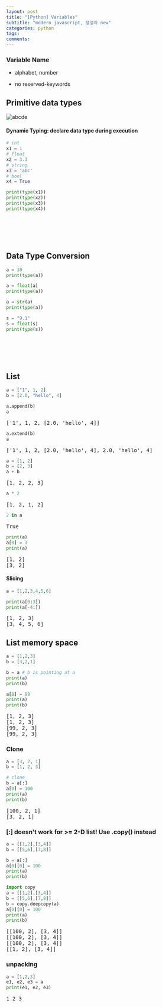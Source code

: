 ```yaml
---
layout: post
title: "[Python] Variables"
subtitle: "modern javascript, 생성자 new"
categories: python
tags:
comments:
---
```


### Variable Name

- alphabet, number

- no reserved-keywords

## Primitive data types

![abcde](/Users/jasonlee/Desktop/noisrucervlog.github.io/assets/img/cj.jpg)

#### Dynamic Typing: declare data type during execution

```python
# int
x1 = 1
# float
x2 = 3.3
# string
x3 = 'abc'
# bool
x4 = True

print(type(x1))
print(type(x2))
print(type(x3))
print(type(x4))
```

<pre>
<class 'int'>
<class 'float'>
<class 'str'>
<class 'bool'>
</pre>

## Data Type Conversion

```python
a = 10
print(type(a))

a = float(a)
print(type(a))

a = str(a)
print(type(a))

s = "9.1"
s = float(s)
print(type(s))
```

<pre>
<class 'int'>
<class 'float'>
<class 'str'>
<class 'float'>
</pre>

## List

```python
a = ["1", 1, 2]
b = [2.0, "hello", 4]
```

```python
a.append(b)
a
```

<pre>
['1', 1, 2, [2.0, 'hello', 4]]
</pre>

```python
a.extend(b)
a
```

<pre>
['1', 1, 2, [2.0, 'hello', 4], 2.0, 'hello', 4]
</pre>

```python
a = [1, 2]
b = [2, 3]
a + b
```

<pre>
[1, 2, 2, 3]
</pre>

```python
a * 2
```

<pre>
[1, 2, 1, 2]
</pre>

```python
2 in a
```

<pre>
True
</pre>

```python
print(a)
a[0] = 3
print(a)
```

<pre>
[1, 2]
[3, 2]
</pre>

#### Slicing

```python
a = [1,2,3,4,5,6]
```

```python
print(a[0:3])
print(a[-4:])
```

<pre>
[1, 2, 3]
[3, 4, 5, 6]
</pre>

## List memory space

```python
a = [1,2,3]
b = [3,2,1]

b = a # b is pointing at a
print(a)
print(b)

a[0] = 99
print(a)
print(b)
```

<pre>
[1, 2, 3]
[1, 2, 3]
[99, 2, 3]
[99, 2, 3]
</pre>

### Clone

```python
a = [3, 2, 1]
b = [1, 2, 3]

# clone
b = a[:]
a[0] = 100
print(a)
print(b)
```

<pre>
[100, 2, 1]
[3, 2, 1]
</pre>

### [:] doesn't work for >= 2-D list! Use .copy() instead

```python
a = [[1,2],[3,4]]
b = [[5,6],[7,8]]

b = a[:]
a[0][0] = 100
print(a)
print(b)

import copy
a = [[1,2],[3,4]]
b = [[5,6],[7,8]]
b = copy.deepcopy(a)
a[0][0] = 100
print(a)
print(b)
```

<pre>
[[100, 2], [3, 4]]
[[100, 2], [3, 4]]
[[100, 2], [3, 4]]
[[1, 2], [3, 4]]
</pre>

### unpacking

```python
a = [1,2,3]
e1, e2, e3 = a
print(e1, e2, e3)
```

<pre>
1 2 3
</pre>

```python

```
